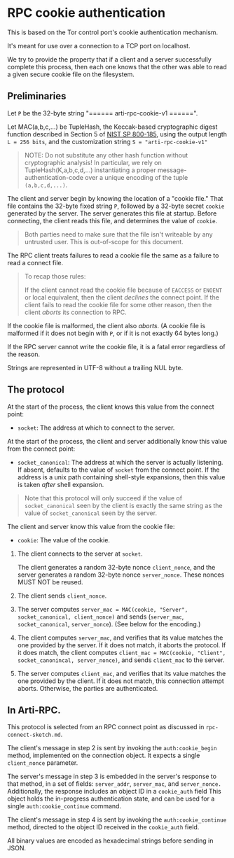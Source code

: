 # RPC cookie authentication

This is based on the Tor control port's cookie authentication mechanism.

It's meant for use over a connection to a TCP port on localhost.

We try to provide the property that if a client and a server successfully
complete this process, then each one knows that the other was able to read
a given secure cookie file on the filesystem.


## Preliminaries

Let `P` be the 32-byte string
"====== arti-rpc-cookie-v1 ======".

Let MAC(a,b,c,...) be TupleHash,
the Keccak-based cryptographic digest function
described in Section 5 of [NIST SP 800-185],
using the output length `L = 256 bits`,
and the customization string `S = "arti-rpc-cookie-v1"`

> NOTE: Do not substitute any other hash function without cryptographic
> analysis!  In particular, we rely on TupleHash(K,a,b,c,d,...)
> instantiating a proper message-authentication-code over a unique
> encoding of the tuple `(a,b,c,d,...)`.

The client and server begin by knowing the location of a "cookie file."
That file contains the 32-byte fixed string `P`, followed by a 32-byte secret
`cookie` generated by the server. The server generates this file at startup.
Before connecting, the client reads this file,
and determines the value of `cookie`.

> Both parties need to make sure that the file isn't writeable by any
> untrusted user.  This is out-of-scope for this document.

The RPC client treats failures to read a cookie file
the same as a failure to read a connect file.

> To recap those rules:
>
> If the client cannot read the cookie file because of `EACCESS` or `ENOENT`
> or local equivalent,
> then the client *declines* the connect point.
> If the client fails to read the cookie file for some other reason,
> then the client *aborts* its connection to RPC.

If the cookie file is malformed, the client also *aborts*.
(A cookie file is malformed if it does not begin with `P`,
or if it is not exactly 64 bytes long.)

If the RPC server cannot write the cookie file,
it is a fatal error regardless of the reason.

Strings are represented in UTF-8 without a trailing NUL byte.

[NIST SP 800-185]: https://nvlpubs.nist.gov/nistpubs/SpecialPublications/NIST.SP.800-185.pdf

## The protocol

At the start of the process,
the client knows this value from the connect point:
  - `socket`: The address at which to connect to the server.

At the start of the process,
the client and server additionally know this value from the connect point:
  - `socket_canonical`:
     The address at which the server is actually listening.
     If absent, defaults to the value of `socket` from the connect point.
     If the address is a unix path containing shell-style expansions,
     then this value is taken _after_ shell expansion.

> Note that this protocol will only succeed
> if the value of `socket_canonical` seen by the client
> is exactly the same string as
> the value of `socket_canonical` seen by the server.

The client and server know this value from the cookie file:
  - `cookie`: The value of the cookie.

1. The client connects to the server at `socket`.

   The client generates a random 32-byte nonce `client_nonce`,
   and the server generates a random 32-byte nonce `server_nonce`.
   These nonces MUST NOT be reused.

2. The client sends `client_nonce`.

3. The server computes
   `server_mac = MAC(cookie, "Server", socket_canonical, client_nonce)`
   and sends (`server_mac`, `socket_canonical`, `server_nonce`).
   (See below for the encoding.)

4. The client computes `server_mac`,
   and verifies that its value matches the one
   provided by the server.  If it does not match, it aborts the protocol.
   If it does match, the client computes
   `client_mac = MAC(cookie, "Client", socket_canonincal, server_nonce)`,
   and sends `client_mac` to the server.

5. The server computes `client_mac`, and verifies that its value matches the one
   provided by the client.  If it does not match, this connection attempt aborts.
   Otherwise, the parties are authenticated.

## In Arti-RPC.

This protocol is selected from an RPC connect point as discussed
in `rpc-connect-sketch.md`.

The client's message in step 2 is sent by invoking the `auth:cookie_begin` method,
implemented on the connection object.
It expects a single `client_nonce` parameter.

The server's message in step 3 is embedded in the server's response to that
method, in a set of fields: `server_addr`, `server_mac`, and `server_nonce.`
Additionally, the response includes an object ID in a `cookie_auth` field
This object holds the in-progress authentication state, and can be used
for a single `auth:cookie_continue` command.

The client's message in step 4 is sent by invoking the
`auth:cookie_continue` method,
directed to the object ID received in the `cookie_auth` field.

All binary values are encoded as hexadecimal strings before sending in JSON.

